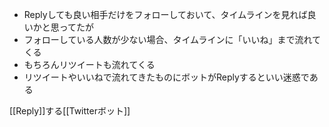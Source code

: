 
- Replyしても良い相手だけをフォローしておいて、タイムラインを見れば良いかと思ってたが
- フォローしている人数が少ない場合、タイムラインに「いいね」まで流れてくる
- もちろんリツイートも流れてくる
- リツイートやいいねで流れてきたものにボットがReplyするといい迷惑である

[[Reply]]する[[Twitterボット]]
